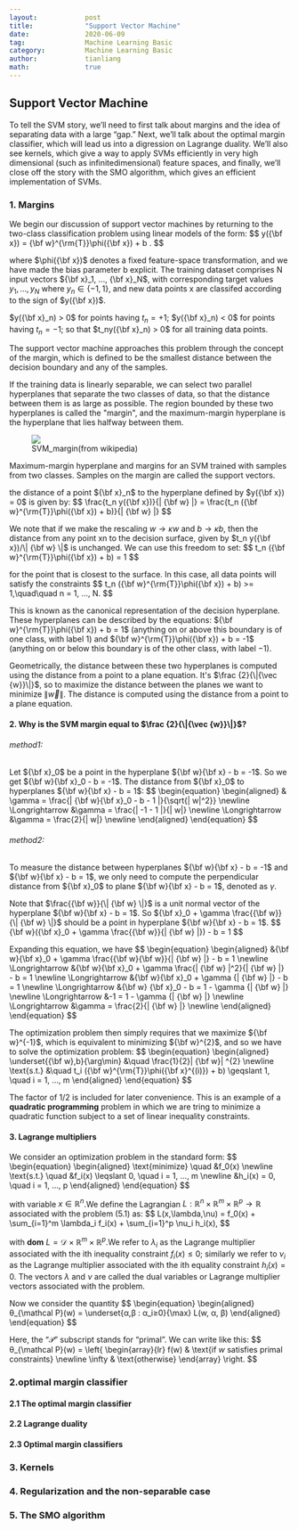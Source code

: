 ```yaml
---
layout:            post
title:             "Support Vector Machine"
date:              2020-06-09
tag:               Machine Learning Basic
category:          Machine Learning Basic
author:            tianliang
math:              true
---
```

## Support Vector Machine

To tell the SVM story, we’ll need to first talk about margins and the idea of separating data with a large “gap.” Next, we’ll talk about the optimal margin classifier, which will lead us into a digression on Lagrange duality. We’ll also see kernels, which give a way to apply SVMs efficiently in very high dimensional (such as infinitedimensional) feature spaces, and finally, we’ll close off the story with the SMO algorithm, which gives an efficient implementation of SVMs.
### 1. Margins
We begin our discussion of support vector machines by returning to the two-class classification problem using linear models of the form:
\$$
y({\bf x}) = {\bf w}^{\rm{T}}\phi({\bf x}) + b .
$$

where $\phi({\bf x})$ denotes a fixed feature-space transformation, and we have made the bias parameter b explicit. The training dataset comprises N input vectors ${\bf x}_1, ..., {\bf x}_N$, with corresponding target values $y_1, ..., y_N$ where $y_n \in \{-1,1\}$, and new data points x are classifed according to the sign of $y({\bf x})$.

$y({\bf x}_n) > 0$ for points having $t_n = +1$; 
$y({\bf x}_n) < 0$ for points having $t_n = −1$; 
so that $t_ny({\bf x}_n) > 0$ for all training data points. 

The support vector machine approaches this problem through the concept of the margin, which is defined to be the smallest distance between the decision boundary and any of the samples.

If the training data is linearly separable, we can select two parallel hyperplanes that separate the two classes of data, so that the distance between them is as large as possible. The region bounded by these two hyperplanes is called the "margin", and the maximum-margin hyperplane is the hyperplane that lies halfway between them. 

<figure>
   <img src="{{ "/images/SVM_margin.png" | absolute_url }}" />
   <figcaption>SVM_margin(from wikipedia)</figcaption>
</figure>

Maximum-margin hyperplane and margins for an SVM trained with samples from two classes. Samples on the margin are called the support vectors.

the distance of a point ${\bf x}_n$ to the hyperplane defined by $y({\bf x}) = 0$ is given by:
\$$
\frac{t_n y({\bf x})}{\| {\bf w} \|} = \frac{t_n ({\bf w}^{\rm{T}}\phi({\bf x}) + b)}{\| {\bf w} \|}
$$

We note that if we make the rescaling $w → \kappa w$ and $b → \kappa b$,
then the distance from any point xn to the decision surface, given by $t_n y({\bf x})/\| {\bf w} \|$ is unchanged. We can use this freedom to set:
\$$
t_n ({\bf w}^{\rm{T}}\phi({\bf x}) + b) = 1
$$

for the point that is closest to the surface. In this case, all data points will satisfy the constraints
\$$
t_n ({\bf w}^{\rm{T}}\phi({\bf x}) + b) >= 1,\quad\quad n = 1, ..., N.
$$

This is known as the canonical representation of the decision hyperplane. These hyperplanes can be described by the equations:
${\bf w}^{\rm{T}}\phi({\bf x}) + b = 1$ (anything on or above this boundary is of one class, with label 1)
and
${\bf w}^{\rm{T}}\phi({\bf x}) + b = -1$ (anything on or below this boundary is of the other class, with label −1).

Geometrically, the distance between these two hyperplanes is computed using the distance from a point to a plane equation. It's $\frac {2}{\|{\vec {w}}\|}$, so to maximize the distance between the planes we want to minimize $\| \vec{w} \|$. The distance is computed using the distance from a point to a plane equation.

#### 2. Why is the SVM margin equal to $\frac {2}{\|{\vec {w}}\|}$?

###### method1:
Let ${\bf x}_0$ be a point in the hyperplane ${\bf w}{\bf x} - b = -1$. So we get ${\bf w}{\bf x}_0 - b = -1$. The distance from ${\bf x}_0$ to hyperplanes ${\bf w}{\bf x} - b = 1$:
\$$
\begin{equation}
 \begin{aligned}
& \gamma = \frac{\| {\bf w}{\bf x}_0 - b - 1 \|}{\sqrt{\| w\|^2}} \newline
\Longrightarrow &\gamma = \frac{\| -1 - 1 \|}{\| w\|} \newline
\Longrightarrow &\gamma = \frac{2}{\| w\|} \newline
 \end{aligned}
\end{equation}
$$

###### method2:
To measure the distance between hyperplanes ${\bf w}{\bf x} - b = -1$ and ${\bf w}{\bf x} - b = 1$, we only need to compute the perpendicular distance from ${\bf x}_0$ to plane ${\bf w}{\bf x} - b = 1$, denoted as $\gamma$.

Note that $\frac{{\bf w}}{\| {\bf w} \|}$ is a unit normal vector of the hyperplane ${\bf w}{\bf x} - b = 1$. So ${\bf x}_0 + \gamma \frac{{\bf w}}{\| {\bf w} \|}$ should be a point in hyperplane ${\bf w}{\bf x} - b = 1$.
\$$
{\bf w}({\bf x}_0 + \gamma \frac{{\bf w}}{\| {\bf w} \|}) - b = 1
$$

Expanding this equation, we have
\$$
\begin{equation}
 \begin{aligned}
&{\bf w}{\bf x}_0 + \gamma \frac{{\bf w}{\bf w}}{\| {\bf w} \|} - b = 1 \newline
\Longrightarrow &{\bf w}{\bf x}_0 + \gamma \frac{\| {\bf w} \|^2}{\| {\bf w} \|} - b = 1 \newline
\Longrightarrow &{\bf w}{\bf x}_0 + \gamma {\| {\bf w} \|} - b = 1 \newline
\Longrightarrow &{\bf w} {\bf x}_0 - b = 1 - \gamma {\| {\bf w} \|} \newline
\Longrightarrow &-1 = 1 - \gamma {\| {\bf w} \|} \newline
\Longrightarrow &\gamma = \frac{2}{\| {\bf w} \|} \newline
 \end{aligned}
\end{equation}
$$

The optimization problem then simply requires that we maximize ${\bf w}^{-1}$, which is equivalent to minimizing ${\bf w}^{2}$, and so we have to solve the optimization problem:
\$$
\begin{equation}
 \begin{aligned}
\underset{{\bf w},b}{\arg\min} &\quad \frac{1}{2}\| {\bf w}\| ^{2} \newline
\text{s.t.}  &\quad t_i ({\bf w}^{\rm{T}}\phi({\bf x}^{(i)}) + b) \geqslant 1, \quad i = 1, ..., m
 \end{aligned}
\end{equation}
$$

The factor of $1/2$ is included for later convenience. This is an example of a **quadratic programming** problem in which we are tring to minimize a quadratic function subject to a set of linear inequality constraints. 

#### 3. Lagrange multipliers
We consider an optimization problem in the standard form:
\$$
\begin{equation}
 \begin{aligned}
\text{minimize} \quad &f_0(x) \newline
\text{s.t.} \quad &f_i(x) \leqslant 0, \quad i = 1, ..., m \newline
&h_i(x) = 0, \quad i = 1, ..., p
 \end{aligned}
\end{equation}
$$

with variable $x \in \mathbb R^n$.We define the Lagrangian $L : \mathbb R^n × \mathbb R^m × \mathbb R^p → \mathbb R$ associated with the problem (5.1) as:
\$$
L(x,\lambda,\nu) = f_0(x) + \sum_{i=1}^m \lambda_i f_i(x) + \sum_{i=1}^p \nu_i h_i(x),
$$

with **dom** $L = \mathcal D × \mathbb R^m × \mathbb R^p$.We refer to $λ_i$ as the Lagrange multiplier associated with the ith inequality constraint $f_i(x) ≤ 0$; similarly we refer to $ν_i$ as the Lagrange multiplier associated with the ith equality constraint $h_i(x) = 0$. The vectors $λ$ and $ν$ are called the dual variables or Lagrange multiplier vectors associated with the problem.

Now we consider the quantity
\$$
\begin{equation}
 \begin{aligned}
θ_{\mathcal P}(w) = \underset{α,β : α_i≥0}{\max} L(w, α, β)
 \end{aligned}
\end{equation}
$$

Here, the “$\mathcal P$” subscript stands for “primal”. We can write like this:
\$$
θ_{\mathcal P}(w) = \left\{
\begin{array}{lr}
f(w) & \text{if $w$ satisfies primal constraints} \newline
\infty & \text{otherwise}
\end{array} \right.
$$


### 2.optimal margin classifier
#### 2.1 The optimal margin classifier
#### 2.2 Lagrange duality
#### 2.3 Optimal margin classifiers
### 3. Kernels
### 4. Regularization and the non-separable case
### 5. The SMO algorithm

